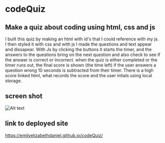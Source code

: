 # codeQuiz

## Make a quiz about coding using html, css and js
I built this quiz by making an html with id's that I could reference with my js. I then styled it with css and with js I made the questions and text appear and dissapear. With Js by clicking the buttons it starts the timer, and the answers to the questions bring on the next question and also check to see if the answer is correct or incorrect. when the quiz is either completed or the timer runs out, the final score is shown (the time left) if the user answers a question wrong 10 seconds is subtracted from their timer. There is a high score linked html, what records the score and the user intials using local storage.



## screen shot
![Alt text](./assets.images.screenshot.png)


## link to deployed site 
https://emilyelizabethdaniel.github.io/codeQuiz/



